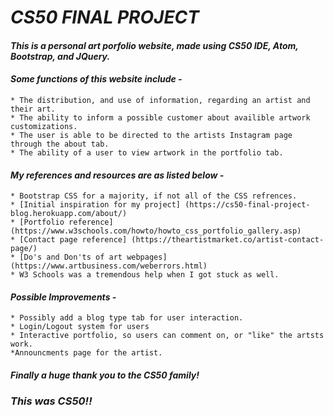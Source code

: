 # _CS50 FINAL PROJECT_

#### _This is a personal art porfolio website, made using CS50 IDE, Atom, Bootstrap, and JQuery._
#### _Some functions of this website include -_

    * The distribution, and use of information, regarding an artist and their art.
    * The ability to inform a possible customer about availible artwork customizations.
    * The user is able to be directed to the artists Instagram page through the about tab.
    * The ability of a user to view artwork in the portfolio tab.

#### _My references and resources are as listed below -_

    * Bootstrap CSS for a majority, if not all of the CSS refrences.
    * [Initial inspiration for my project] (https://cs50-final-project-blog.herokuapp.com/about/)
    * [Portfolio reference] (https://www.w3schools.com/howto/howto_css_portfolio_gallery.asp)
    * [Contact page reference] (https://theartistmarket.co/artist-contact-page/)
    * [Do's and Don'ts of art webpages] (https://www.artbusiness.com/weberrors.html)
    * W3 Schools was a tremendous help when I got stuck as well.

#### _Possible Improvements -_

    * Possibly add a blog type tab for user interaction.
    * Login/Logout system for users
    * Interactive portfolio, so users can comment on, or "like" the artsts work.
    *Announcments page for the artist.

##### _Finally a huge thank you to the CS50 family!_

### _This was CS50!!_